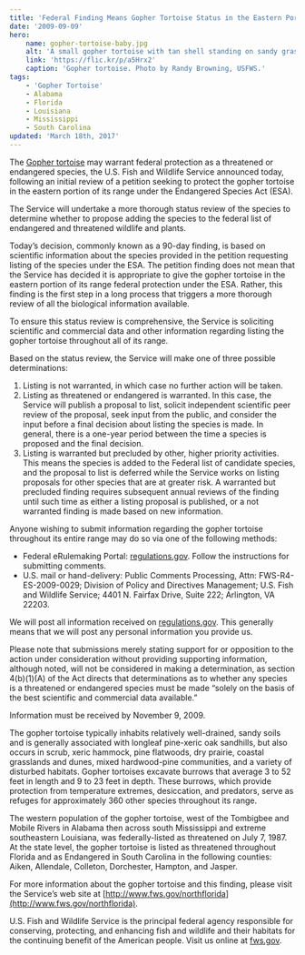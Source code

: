 ```yaml
---
title: 'Federal Finding Means Gopher Tortoise Status in the Eastern Portion of its Range Merits Further Review'
date: '2009-09-09'
hero:
    name: gopher-tortoise-baby.jpg
    alt: 'A small gopher tortoise with tan shell standing on sandy grass covered soil.'
    link: 'https://flic.kr/p/a5Hrx2'
    caption: 'Gopher tortoise. Photo by Randy Browning, USFWS.'
tags:
    - 'Gopher Tortoise'
    - Alabama
    - Florida
    - Louisiana
    - Mississippi
    - South Carolina
updated: 'March 18th, 2017'
---
```


The [Gopher tortoise](https://ecos.fws.gov/tess_public/profile/speciesProfile.action?spcode=C044) may warrant federal protection as a threatened or endangered species, the U.S. Fish and Wildlife Service announced today, following an initial review of a petition seeking to protect the gopher tortoise in the eastern portion of its range under the Endangered Species Act (ESA).

The Service will undertake a more thorough status review of the species to determine whether to propose adding the species to the federal list of endangered and threatened wildlife and plants.

Today’s decision, commonly known as a 90-day finding, is based on scientific information about the species provided in the petition requesting listing of the species under the ESA.  The petition finding does not mean that the Service has decided it is appropriate to give the gopher tortoise in the eastern portion of its range federal protection under the ESA.  Rather, this finding is the first step in a long process that triggers a more thorough review of all the biological information available.

To ensure this status review is comprehensive, the Service is soliciting scientific and commercial data and other information regarding listing the gopher tortoise throughout all of its range.

Based on the status review, the Service will make one of three possible determinations:

 1) Listing is not warranted, in which case no further action will be taken.
 2) Listing as threatened or endangered is warranted. In this case, the Service will publish a proposal to list, solicit independent scientific peer review of the proposal, seek input from the public, and consider the input before a final decision about listing the species is made. In general, there is a one-year period between the time a species is proposed and the final decision.
 3) Listing is warranted but precluded by other, higher priority activities.  This means the species is added to the Federal list of candidate species, and the proposal to list is deferred while the Service works on listing proposals for other species that are at greater risk.  A warranted but precluded finding requires subsequent annual reviews of the finding until such time as either a listing proposal is published, or a not warranted finding is made based on new information.

Anyone wishing to submit information regarding the gopher tortoise throughout its entire range may do so via one of the following methods:

 - Federal eRulemaking Portal: [regulations.gov](http://www.regulations.gov/). Follow the instructions for submitting comments.
 - U.S. mail or hand-delivery: Public Comments Processing, Attn: FWS-R4- ES-2009-0029; Division of Policy and Directives Management; U.S. Fish and Wildlife Service; 4401 N. Fairfax Drive, Suite 222; Arlington, VA 22203\.

We will post all information received on [regulations.gov](http://www.regulations.gov). This generally means that we will post any personal information you provide us.

Please note that submissions merely stating support for or opposition to the action under consideration without providing supporting information, although noted, will not be considered in making a determination, as section 4(b)(1)(A) of the Act directs that determinations as to whether any species is a threatened or endangered species must be made “solely on the basis of the best scientific and commercial data available.”

Information must be received by November 9, 2009.

The gopher tortoise typically inhabits relatively well-drained, sandy soils and is generally associated with longleaf pine-xeric oak sandhills, but also occurs in scrub, xeric hammock, pine flatwoods, dry prairie, coastal grasslands and dunes, mixed hardwood-pine communities, and a variety of disturbed habitats. Gopher tortoises excavate burrows that average 3 to 52 feet in length and 9 to 23 feet in depth. These burrows, which provide protection from temperature extremes, desiccation, and predators, serve as refuges for approximately 360 other species throughout its range.

The western population of the gopher tortoise, west of the Tombigbee and Mobile Rivers in Alabama then across south Mississippi and extreme southeastern Louisiana, was federally-listed as threatened on July 7, 1987. At the state level, the gopher tortoise is listed as threatened throughout Florida and as Endangered in South Carolina in the following counties: Aiken, Allendale, Colleton, Dorchester, Hampton, and Jasper.

For more information about the gopher tortoise and this finding, please visit the Service’s web site at [http://www.fws.gov/northflorida](http://www.fws.gov/northflorida).

U.S. Fish and Wildlife Service is the principal federal agency responsible for conserving, protecting, and enhancing fish and wildlife and their habitats for the continuing benefit of the American people. Visit us online at [fws.gov](http://www.fws.gov/).
